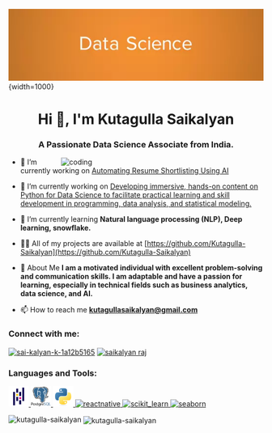 ![logo](https://github.com/Kutagulla-Saikalyan/Kutagulla-Saikalyan/blob/main/DS%20BG.webp){width=1000}

<h1 align="center">Hi 👋, I'm Kutagulla Saikalyan</h1>
<h3 align="center">A Passionate Data Science Associate from India.</h3>


<img align="right" alt="coding" width="400" src="https://user-images.githubusercontent.com/55389276/140866485-8fb1c876-9a8f-4d6a-98dc-08c4981eaf70.gif">

- 🔭 I’m currently working on [Automating Resume Shortlisting Using AI](https://drive.google.com/file/d/19rXeTBRiZgAftHPpI25vE805V0B5RIid/view?usp=sharing)

- 🔭 I’m currently working on [Developing immersive, hands-on content on Python for Data Science to facilitate practical learning and skill development in programming, data analysis, and statistical modeling.](https://drive.google.com/file/d/1m1MA-uLjSJbD8ShIAOUr0qvd0T_jmbag/view?usp=sharing)

- 🌱 I’m currently learning **Natural language processing (NLP), Deep learning, snowflake.**


- 👨‍💻 All of my projects are available at [https://github.com/Kutagulla-Saikalyan](https://github.com/Kutagulla-Saikalyan)

- 💬 About Me **I am a motivated individual with excellent problem-solving and communication skills. I am adaptable and have a passion for learning, especially in technical fields such as business analytics, data science, and AI.**

- 📫 How to reach me **kutagullasaikalyan@gmail.com**

<h3 align="left">Connect with me:</h3>
<p align="left">
<a href="https://linkedin.com/in/sai-kalyan-k-1a12b5165" target="blank"><img align="center" src="https://raw.githubusercontent.com/rahuldkjain/github-profile-readme-generator/master/src/images/icons/Social/linked-in-alt.svg" alt="sai-kalyan-k-1a12b5165" height="30" width="40" /></a>
<a href="https://fb.com/saikalyan raj" target="blank"><img align="center" src="https://raw.githubusercontent.com/rahuldkjain/github-profile-readme-generator/master/src/images/icons/Social/facebook.svg" alt="saikalyan raj" height="30" width="40" /></a>
</p>

<h3 align="left">Languages and Tools:</h3>
<p align="left"> <a href="https://pandas.pydata.org/" target="_blank" rel="noreferrer"> <img src="https://raw.githubusercontent.com/devicons/devicon/2ae2a900d2f041da66e950e4d48052658d850630/icons/pandas/pandas-original.svg" alt="pandas" width="40" height="40"/> </a> <a href="https://www.postgresql.org" target="_blank" rel="noreferrer"> <img src="https://raw.githubusercontent.com/devicons/devicon/master/icons/postgresql/postgresql-original-wordmark.svg" alt="postgresql" width="40" height="40"/> </a> <a href="https://www.python.org" target="_blank" rel="noreferrer"> <img src="https://raw.githubusercontent.com/devicons/devicon/master/icons/python/python-original.svg" alt="python" width="40" height="40"/> </a> <a href="https://reactnative.dev/" target="_blank" rel="noreferrer"> <img src="https://reactnative.dev/img/header_logo.svg" alt="reactnative" width="40" height="40"/> </a> <a href="https://scikit-learn.org/" target="_blank" rel="noreferrer"> <img src="https://upload.wikimedia.org/wikipedia/commons/0/05/Scikit_learn_logo_small.svg" alt="scikit_learn" width="40" height="40"/> </a> <a href="https://seaborn.pydata.org/" target="_blank" rel="noreferrer"> <img src="https://seaborn.pydata.org/_images/logo-mark-lightbg.svg" alt="seaborn" width="40" height="40"/> </a> </p>

<p><img align="left" src="https://github-readme-stats.vercel.app/api/top-langs?username=kutagulla-saikalyan&show_icons=true&locale=en&layout=compact" alt="kutagulla-saikalyan" /></p>

<p>&nbsp;<img align="center" src="https://github-readme-stats.vercel.app/api?username=kutagulla-saikalyan&show_icons=true&locale=en" alt="kutagulla-saikalyan" /></p>
